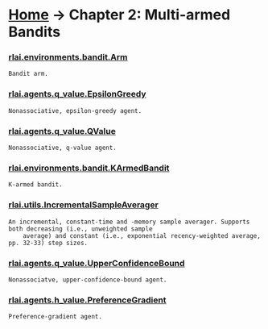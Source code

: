 # [Home](index.md) -> Chapter 2:  Multi-armed Bandits
### [rlai.environments.bandit.Arm](https://github.com/MatthewGerber/rlai/tree/master/src/rlai/environments/bandit.py#L19)
```
Bandit arm.
```
### [rlai.agents.q_value.EpsilonGreedy](https://github.com/MatthewGerber/rlai/tree/master/src/rlai/agents/q_value.py#L122)
```
Nonassociative, epsilon-greedy agent.
```
### [rlai.agents.q_value.QValue](https://github.com/MatthewGerber/rlai/tree/master/src/rlai/agents/q_value.py#L18)
```
Nonassociative, q-value agent.
```
### [rlai.environments.bandit.KArmedBandit](https://github.com/MatthewGerber/rlai/tree/master/src/rlai/environments/bandit.py#L75)
```
K-armed bandit.
```
### [rlai.utils.IncrementalSampleAverager](https://github.com/MatthewGerber/rlai/tree/master/src/rlai/utils.py#L20)
```
An incremental, constant-time and -memory sample averager. Supports both decreasing (i.e., unweighted sample
    average) and constant (i.e., exponential recency-weighted average, pp. 32-33) step sizes.
```
### [rlai.agents.q_value.UpperConfidenceBound](https://github.com/MatthewGerber/rlai/tree/master/src/rlai/agents/q_value.py#L280)
```
Nonassociatve, upper-confidence-bound agent.
```
### [rlai.agents.h_value.PreferenceGradient](https://github.com/MatthewGerber/rlai/tree/master/src/rlai/agents/h_value.py#L16)
```
Preference-gradient agent.
```
